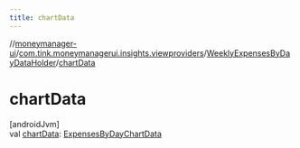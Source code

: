 ```yaml
---
title: chartData
---
```

//[moneymanager-ui](../../../index.html)/[com.tink.moneymanagerui.insights.viewproviders](../index.html)/[WeeklyExpensesByDayDataHolder](index.html)/[chartData](chart-data.html)



# chartData



[androidJvm]\
val [chartData](chart-data.html): [ExpensesByDayChartData](../-expenses-by-day-chart-data/index.html)




